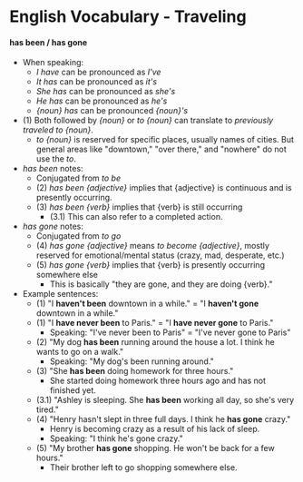 # English Vocabulary - Traveling

#### has been / has gone
   + When speaking:
      + _I have_ can be pronounced as _I've_
      + _It has_ can be pronounced as _it's_
      + _She has_ can be pronounced as _she's_
      + _He has_ can be pronounced as _he's_
      + _{noun} has_ can be pronounced _{noun}'s_
   + (1) Both followed by _{noun}_ or _to {noun}_ can translate to _previously traveled to {noun}_.
      + _to {noun}_ is reserved for specific places, usually names of cities. But general areas like "downtown," "over there," and "nowhere" do not use the _to_.
   + _has been_ notes:
      + Conjugated from _to be_
      + (2) _has been {adjective}_ implies that {adjective} is continuous and is presently occurring.
      + (3) _has been {verb}_ implies that {verb} is still occurring
         + (3.1) This can also refer to a completed action.
   + _has gone_ notes:
      + Conjugated from _to go_
      + (4) _has gone {adjective}_ means _to become {adjective}_, mostly reserved for emotional/mental status (crazy, mad, desperate, etc.)
      + (5) _has gone {verb}_ implies that {verb} is presently occurring somewhere else
         + This is basically "they are gone, and they are doing {verb}."
   + Example sentences:
      + (1) "I __haven't been__ downtown in a while." = "I __haven't gone__ downtown in a while."
      + (1) "I __have never been__ to Paris." = "I __have never gone__ to Paris."
         + Speaking: "I've never been to Paris" = "I've never gone to Paris"
      + (2) "My dog __has been__ running around the house a lot. I think he wants to go on a walk."
         + Speaking: "My dog's been running around."
      + (3) "She __has been__ doing homework for three hours."
         + She started doing homework three hours ago and has not finished yet.
      + (3.1) "Ashley is sleeping. She __has been__ working all day, so she's very tired."
      + (4) "Henry hasn't slept in three full days. I think he __has gone__ crazy."
         + Henry is becoming crazy as a result of his lack of sleep.
         + Speaking: "I think he's gone crazy."
      + (5) "My brother __has gone__ shopping. He won't be back for a few hours."
         + Their brother left to go shopping somewhere else.
